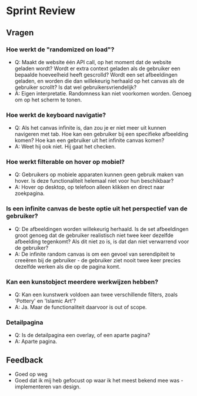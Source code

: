 # Sprint Review
## Vragen
### Hoe werkt de "randomized on load"? 
- Q: Maakt de website één API call, op het moment dat de website geladen wordt? Wordt er extra context geladen als de gebruiker een bepaalde hoeveelheid heeft gescrolld? Wordt een set afbeeldingen geladen, en worden die dan willekeurig herhaald op het canvas als de gebruiker scrollt? Is dat wel gebruikersvriendelijk?
- A: Eigen interpretatie. Randomness kan niet voorkomen worden. Genoeg om op het scherm te tonen.

### Hoe werkt de keyboard navigatie?
- Q: Als het canvas infinite is, dan zou je er niet meer uit kunnen navigeren met tab. Hoe kan een gebruiker bij een specifieke afbeelding komen? Hoe kan een gebruiker uit het infinite canvas komen?
- A: Weet hij ook niet. Hij gaat het checken. 

### Hoe werkt filterable on hover op mobiel?
- Q: Gebruikers op mobiele apparaten kunnen geen gebruik maken van hover. Is deze functionaliteit helemaal niet voor hun beschikbaar?
- A: Hover op desktop, op telefoon alleen klikken en direct naar zoekpagina. 

### Is een infinite canvas de beste optie uit het perspectief van de gebruiker?
- Q: De afbeeldingen worden willekeurig herhaald. Is de set afbeeldingen groot genoeg dat de gebruiker realistisch niet twee keer dezelfde afbeelding tegenkomt? Als dit niet zo is, is dat dan niet verwarrend voor de gebruiker?
- A: De infinite random canvas is om een gevoel van serendipiteit te creeëren bij de gebruiker - de gebruiker ziet nooit twee keer precies dezelfde werken als die op de pagina komt.

### Kan een kunstobject meerdere werkwijzen hebben? 
- Q: Kan een kunstwerk voldoen aan twee verschillende filters, zoals 'Pottery' en 'Islamic Art'?
- A: Ja. Maar de functionaliteit daarvoor is out of scope.

### Detailpagina
- Q: Is de detailpagina een overlay, of een aparte pagina?
- A: Aparte pagina.

## Feedback
- Goed op weg
- Goed dat ik mij heb gefocust op waar ik het meest bekend mee was - implementeren van design.